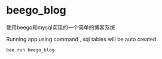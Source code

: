 # beego_blog
使用beego和mysql实现的一个简单的博客系统

Running app using command , sql tables will be auto created
```Bash
bee run beego_blog
 ```